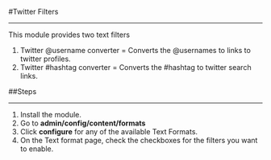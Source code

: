 #Twitter Filters
_________________________

This module provides two text filters
1) Twitter @username converter = Converts the @usernames to links to twitter 
profiles.
2) Twitter #hashtag converter = Converts the #hashtag to twitter search links.


##Steps
_______
1) Install the module.
2) Go to **admin/config/content/formats**
3) Click **configure** for any of the available Text Formats.
4) On the Text format page, check the checkboxes for the filters you want 
to enable. 
